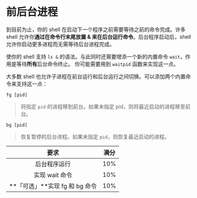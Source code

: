 # 前后台进程

到目前为止，你的 shell 在启动下一个程序之前需要等待之前的命令完成。许多 shell 允许你**通过在命令行末尾放置 & 来在后台运行命令**。后台程序启动后，shell 允许你启动更多进程而无需等待后台进程完成。

使你的 shell 支持 `ls &` 的语法。与此同时还需要增添一个新的内置命令 `wait`，作用是等待**所有**后台命令终止。
你可能需要用到 `waitpid` 函数来实现这一点。

大多数 shell 也允许子进程在前台运行和后台运行之间切换。可以添加两个内置命令来支持这一点：

`fg [pid]`

> 将指定 `pid` 的进程移到前台。如果未指定 pid，则将最近启动的进程移至前台。

`bg [pid]`

> 恢复暂停的后台进程。如果未指定 `pid`，则恢复最近启动的进程。

|              要求              | 满分 |
| :----------------------------: | :--: |
|          后台程序运行          | 10%  |
|         实现 wait 命令         | 10%  |
| **「可选」**实现 fg 和 bg 命令 | 10%  |
